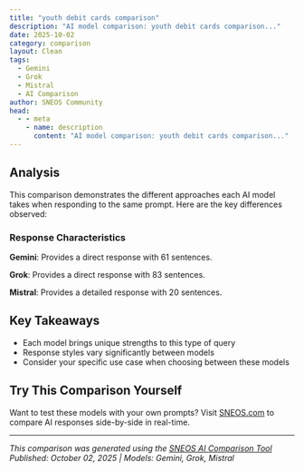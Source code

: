 ```yaml
---
title: "youth debit cards comparison"
description: "AI model comparison: youth debit cards comparison..."
date: 2025-10-02
category: comparison
layout: Clean
tags:
  - Gemini
  - Grok
  - Mistral
  - AI Comparison
author: SNEOS Community
head:
  - - meta
    - name: description
      content: "AI model comparison: youth debit cards comparison..."
---
```


<ChatComparison
  title="youth debit cards comparison"
  prompt="youth debit cards comparison"
  :responses='{
    "Gemini": "Okay, let\u0027s compare youth debit cards.  To give you the best comparison, I need a little more information about what you\u0027re looking for.  However, I can provide a general overview of common factors and popular card options:\n\n**Factors to Consider When Choosing a Youth Debit Card:**\n\n*   **Age Requirements:** What is the minimum age to get the card?  Some are available as young as 6, while others start around 13.\n\n*   **Fees:**\n    *   **Monthly Fees:**  Many cards are moving away from monthly fees, but it\u0027s still something to check.\n    *   **ATM Fees:**  Are there fees for using ATMs outside of the network?\n    *   **Overdraft Fees:**  Crucially, many youth debit cards *do not* allow overdrafts, which can be a major benefit. Check if the card allows overdraft and associated fees.\n    *   **Foreign Transaction Fees:**  Relevant if the card will be used internationally.\n    *   **Replacement Card Fees:**\n\n*   **Spending Limits:** Daily or monthly spending limits are common and can help manage finances.  Consider ATM withdrawal limits as well.\n\n*   **Parental Controls:** This is a HUGE factor. Look for features like:\n    *   **Spending Limits:** Set daily, weekly, or monthly limits.\n    *   **Spending Categories:** Restrict spending at certain types of merchants (e.g., fast food, online gaming).\n    *   **Location Tracking:** Some apps allow you to see where the card is being used.\n    *   **Real-time Notifications:**  Receive alerts when the card is used.\n    *   **Card Lock/Unlock:**  The ability to instantly lock the card if it\u0027s lost or stolen.\n    *   **Transaction Monitoring:**  View all transactions and account balances.\n    *   **Allowance Automation:** Set up recurring allowance payments.\n    *   **Chores \u0026 Rewards:**  Some apps integrate chore tracking and allow you to reward kids for completing tasks.\n\n*   **Educational Features:** Some cards and apps include tools to teach kids about budgeting, saving, and investing.\n\n*   **FDIC Insurance:** Make sure the card is FDIC-insured (or equivalent coverage for credit unions). This protects your money up to $250,000 per depositor, per insured bank.\n\n*   **Mobile App:** The app is the central hub for managing the card, so it should be user-friendly and feature-rich.  Consider both the parent\u0027s and the child\u0027s perspectives when evaluating the app.\n\n*   **Security:**  Look for cards with strong security features, like fraud monitoring and the ability to easily report a lost or stolen card.\n\n*   **Reload Options:** How easy is it to add money to the card? Options include:\n    *   Bank transfer\n    *   Debit card transfer\n    *   Direct deposit (if the child has a job)\n    *   Cash reload at retail locations (may incur fees)\n\n*   **Customer Support:**  How easy is it to get help if you have a problem?\n\n**Popular Youth Debit Card Options (General Overview):**\n\n*   **Greenlight:**  One of the most popular options.  Strong parental controls, educational features, chore tracking, and investment options (for older teens with parental approval).  Subscription fee.\n\n*   **BusyKid:** Focuses on chore tracking and allowance automation.  Kids can earn, save, share, and invest. Subscription fee.\n\n*   **GoHenry:**  Solid parental controls, spending limits, and real-time notifications. Customizable cards. Subscription fee.\n\n*   **Step:** Combines a secured credit card (for building credit) with a spending account.  No interest or fees.  Requires a parent or guardian to be a co-signer.\n\n*   **Chase First Banking:** Designed for Chase customers.  Good parental controls and no monthly fee. Requires a linked Chase checking account.\n\n*   **Capital One MONEY Teen Checking Account:**  Good for teens and pre-teens. No monthly fee, and it earns interest.  Requires a parent or guardian to be a co-signer.\n\n*   **Copper:** Debit card and app designed to teach teens about money. Parental controls and educational resources.\n\n*   **Akouba:** Debit card and app to help kids and teens manage their finances. Parents can set spending limits, track spending and set tasks to earn money.\n\n**Comparison Table (General - Specifics Will Vary):**\n\n| Feature              | Greenlight        | BusyKid          | GoHenry         | Step               | Chase First Banking | Capital One MONEY | Copper             | Akouba             |\n|-----------------------|-------------------|-------------------|-------------------|--------------------|----------------------|----------------------|--------------------|--------------------|\n| **Monthly Fee**      | Yes              | Yes              | Yes              | No                 | No                   | No                   | Possible          | Possible             |\n| **Parental Controls** | Excellent         | Good             | Excellent         | Good               | Good                | Good                | Good                | Good                |\n| **Age Range**         | Varies          | Varies          | Varies          | Varies             | Varies              | Varies              | Varies          | Varies          |\n| **Educational Tools** | Yes              | Yes              | Yes              | Limited            | Limited             | Limited            | Yes          | Yes          |\n| **Chores/Allowance**  | Yes              | Yes              | Yes              | No                 | No                   | No                   | Possible          | Yes             |\n| **Investment Options**| Yes (Higher Tier)| Yes              | No               | No                 | No                   | No                   | No                | No                |\n\n**To give you a more tailored recommendation, please tell me:**\n\n*   **What is the age(s) of the child(ren) who will be using the card?**\n*   **What are your most important priorities in a youth debit card (e.g., low fees, strong parental controls, educational features)?**\n*   **Do you already bank with a particular institution (e.g., Chase, Capital One)?**\n*   **Are you interested in investment options for older teens?**\n\nOnce I have this information, I can provide a more detailed and relevant comparison.\n",
    "Grok": "Comparing youth debit cards can help parents and young users choose the best option based on features, fees, parental controls, and educational tools. Youth debit cards are typically designed for children and teens under 18, often linked to a parent\u2019s account, and aim to teach financial responsibility. Below is a comparison of some popular youth debit cards in the U.S. and their key features. Note that offerings can vary by region and may change over time, so always check the latest terms on the provider\u0027s website. I\u2019ll focus on widely recognized options like Greenlight, GoHenry, Current, and Step.\n\n### 1. Greenlight\n- **Target Age**: 8-18 years\n- **Monthly Fee**: $4.99-$14.98 (depending on plan; Greenlight Core is $4.99, Greenlight Max and Infinity are higher with added benefits)\n- **Key Features**:\n  - Strong parental controls: Set spending limits, block specific stores, and receive real-time transaction alerts.\n  - Chore management: Link allowance to completed chores.\n  - Savings goals and interest: Kids can earn up to 5% on savings (with higher-tier plans).\n  - Investing options: Greenlight Max and Infinity allow fractional stock investments for financial education.\n  - Customizable debit card with child\u2019s photo (for a fee).\n- **ATM Fees**: $0 for in-network ATMs; fees may apply for out-of-network.\n- **Pros**:\n  - Comprehensive financial education tools.\n  - Flexible plans with added perks like identity theft protection (higher tiers).\n- **Cons**:\n  - Monthly subscription cost can add up.\n  - Replacement card fee ($3.50 unless on higher plans).\n\n### 2. GoHenry\n- **Target Age**: 6-18 years\n- **Monthly Fee**: $4.99 per child (first month often free with promotions)\n- **Key Features**:\n  - Parental controls: Set spending rules, block/unblock card, and monitor transactions.\n  - Money Missions: Interactive financial literacy lessons and quizzes.\n  - Custom cards: Kids can personalize their card design.\n  - Allowance automation: Schedule regular deposits.\n- **ATM Fees**: $1.50 per withdrawal in the U.S.; additional fees may apply internationally.\n- **Pros**:\n  - Strong focus on financial education with engaging content.\n  - Easy-to-use app for both parents and kids.\n- **Cons**:\n  - No interest on savings or investing features.\n  - Fees for ATM use and card replacement ($3.99).\n\n### 3. Current (Teen Banking)\n- **Target Age**: 13-17 years (requires parental consent)\n- **Monthly Fee**: $0 (no subscription fee)\n- **Key Features**:\n  - No minimum balance or overdraft fees.\n  - Early direct deposit: Get paid up to 2 days faster.\n  - Spending insights: Track spending habits via the app.\n  - Limited parental controls compared to others; parent must co-own the account.\n- **ATM Fees**: $0 at over 40,000 Allpoint ATMs; out-of-network fees apply.\n- **Pros**:\n  - Free to use with no monthly cost.\n  - Good for older teens who want independence.\n- **Cons**:\n  - Fewer parental controls and educational tools.\n  - No savings interest or chore features.\n\n### 4. Step\n- **Target Age**: 13-18 years (parental sponsorship required)\n- **Monthly Fee**: $0 (no subscription fee)\n- **Key Features**:\n  - Builds credit history: Reports positive payment behavior to credit bureaus (unique feature).\n  - No fees for overdrafts, minimum balance, or maintenance.\n  - Savings goals: Helps teens set and track financial targets.\n  - Parental oversight: Parents can monitor activity and fund the account.\n- **ATM Fees**: $0 at over 30,000 ATMs; out-of-network fees apply.\n- **Pros**:\n  - Free to use with credit-building potential.\n  - Focus on financial independence for teens.\n- **Cons**:\n  - Limited parental controls compared to Greenlight or GoHenry.\n  - No educational games or chore tracking.\n\n### Comparison Table\n\n| Feature              | Greenlight              | GoHenry             | Current            | Step              |\n|----------------------|-------------------------|---------------------|--------------------|-------------------|\n| **Target Age**       | 8-18                   | 6-18               | 13-17             | 13-18            |\n| **Monthly Fee**      | $4.99-$14.98          | $4.99/child        | $0                | $0               |\n| **Parental Controls**| Strong (limits, alerts)| Strong (limits, alerts) | Moderate         | Moderate         |\n| **Financial Education** | Savings, investing   | Money Missions     | Basic tracking    | Savings goals    |\n| **ATM Fees**         | $0 in-network         | $1.50/withdrawal   | $0 in-network     | $0 in-network    |\n| **Unique Feature**   | Investing options     | Custom card designs| Early payday      | Credit building  |\n| **Card Replacement Fee** | $3.50 (free on higher plans) | $3.99         | Varies            | $5               |\n\n### Key Considerations When Choosing\n1. **Age of Child**: Younger kids (under 13) may benefit more from GoHenry or Greenlight due to stricter parental controls and educational content. Older teens might prefer Step or Current for more independence.\n2. **Cost**: If budget is a concern, Current and Step are fee-free, while Greenlight and GoHenry offer more features for a monthly cost.\n3. **Parental Oversight**: Greenlight and GoHenry excel in detailed controls and notifications, ideal for parents wanting close monitoring.\n4. **Financial Education**: Greenlight offers savings interest and investing, while GoHenry focuses on interactive lessons. Step emphasizes credit-building, which is rare for this age group.\n5. **Additional Needs**: Consider if features like chore tracking (Greenlight) or early credit history (Step) align with your goals.\n\n### Recommendation\n- **Best Overall for Younger Kids**: Greenlight \u2013 Comprehensive tools, savings incentives, and parental controls.\n- **Best for Budget-Conscious Families**: Step or Current \u2013 No fees and still offers basic teen banking features.\n- **Best for Financial Literacy**: GoHenry \u2013 Engaging lessons for younger children.\n- **Best for Teens Building Credit**: Step \u2013 Unique credit-building feature for future financial health.\n\nAlways review the latest terms, fee structures, and security features (like FDIC insurance on linked accounts) before signing up. Many of these services offer free trials or first-month-free promotions, so you can test them out. If you\u2019re in a specific region or looking for a local bank option, let me know, and I can research additional youth debit cards tailored to your area! Which features matter most to you?",
    "Mistral": "Choosing the right youth debit card can help young people learn about financial responsibility while providing them with a convenient way to manage their money. Here\u0027s a comparison of some popular youth debit cards:\n\n### 1. **Greenlight**\n- **Age Range**: 6-18 years\n- **Fees**: $4.99 per month for up to 5 kids\n- **Features**:\n  - Parental controls for spending limits and categories\n  - Educational content on financial literacy\n  - Savings and investment options\n  - Real-time alerts and transaction monitoring\n\n### 2. **FamZoo**\n- **Age Range**: All ages\n- **Fees**: $5.99 per month for up to 4 cards\n- **Features**:\n  - Parental controls for spending and saving\n  - Allowance and chore management\n  - Financial education tools\n  - Customizable card designs\n\n### 3. **Current**\n- **Age Range**: 13-18 years\n- **Fees**: $36 per year\n- **Features**:\n  - Parental controls for spending limits and categories\n  - Savings goals and round-up savings\n  - Financial education tools\n  - Real-time alerts and transaction monitoring\n\n### 4. **GoHenry**\n- **Age Range**: 6-18 years\n- **Fees**: $3.99 per month\n- **Features**:\n  - Parental controls for spending limits and categories\n  - Savings goals and round-up savings\n  - Financial education tools\n  - Real-time alerts and transaction monitoring\n\n### 5. **BusyKid**\n- **Age Range**: All ages\n- **Fees**: $3.99 per month for up to 5 kids\n- **Features**:\n  - Parental controls for spending and saving\n  - Allowance and chore management\n  - Financial education tools\n  - Investment options\n\n### 6. **Step**\n- **Age Range**: 13-18 years\n- **Fees**: Free\n- **Features**:\n  - Parental controls for spending limits and categories\n  - Savings goals and round-up savings\n  - Financial education tools\n  - Real-time alerts and transaction monitoring\n\n### 7. **Copper**\n- **Age Range**: 13-18 years\n- **Fees**: Free\n- **Features**:\n  - Parental controls for spending limits and categories\n  - Savings goals and round-up savings\n  - Financial education tools\n  - Real-time alerts and transaction monitoring\n\n### Key Considerations:\n- **Fees**: Some cards have monthly or annual fees, while others are free.\n- **Parental Controls**: Look for features that allow parents to set spending limits and monitor transactions.\n- **Educational Tools**: Many cards offer financial education resources to help kids learn about money management.\n- **Savings Options**: Some cards include savings goals and investment options to encourage saving.\n- **Age Range**: Ensure the card is suitable for the age of the child.\n\n### Conclusion:\nEach of these youth debit cards offers unique features and benefits. The best choice depends on your specific needs, such as budget, parental control preferences, and the age of the child. It\u0027s also a good idea to read reviews and check for any additional fees or limitations before making a decision."
  }'
  published-date="09:07"
/>

## Analysis

This comparison demonstrates the different approaches each AI model takes when responding to the same prompt. Here are the key differences observed:

### Response Characteristics

**Gemini**: Provides a direct response with 61 sentences. 

**Grok**: Provides a direct response with 83 sentences. 

**Mistral**: Provides a detailed response with 20 sentences. 

## Key Takeaways

- Each model brings unique strengths to this type of query
- Response styles vary significantly between models
- Consider your specific use case when choosing between these models

## Try This Comparison Yourself

Want to test these models with your own prompts? Visit [SNEOS.com](https://sneos.com) to compare AI responses side-by-side in real-time.

---

*This comparison was generated using the [SNEOS AI Comparison Tool](https://sneos.com)*
*Published: October 02, 2025 | Models: Gemini, Grok, Mistral*
